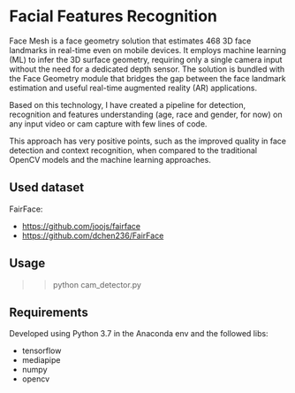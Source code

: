 # Facial Features Recognition

Face Mesh is a face geometry solution that estimates 468 3D face landmarks in real-time even on mobile devices. It employs machine learning (ML) to infer the 3D surface geometry, requiring only a single camera input without the need for a dedicated depth sensor. The solution is bundled with the Face Geometry module that bridges the gap between the face landmark estimation and useful real-time augmented reality (AR) applications.

Based on this technology, I have created a pipeline for detection, recognition and features understanding (age, race and gender, for now) on any input video or cam capture with few lines of code.

This approach has very positive points, such as the improved quality in face detection and context recognition, when compared to the traditional OpenCV models and the machine learning approaches.


## Used dataset

FairFace:
- https://github.com/joojs/fairface
- https://github.com/dchen236/FairFace

## Usage

>> python cam_detector.py

## Requirements

Developed using Python 3.7 in the Anaconda env and the followed libs:

- tensorflow
- mediapipe
- numpy
- opencv
